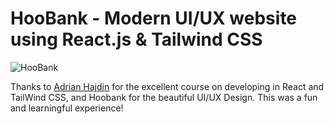 # HooBank - Modern UI/UX website using React.js & Tailwind CSS

![HooBank](https://i.ibb.co/BK1Hn0x/Screenshot-2022-08-08-at-4-05-48-PM.png)

Thanks to <a href="https://github.com/adrianhajdin" target="_blank">Adrian Hajdin</a> for the excellent course on developing in React and TailWind CSS, and Hoobank for the beautiful UI/UX Design. This was a fun and learningful experience!
